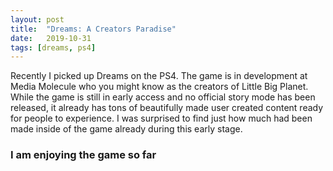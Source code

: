 ```yaml
---
layout: post
title:  "Dreams: A Creators Paradise"
date:   2019-10-31
tags: [dreams, ps4]
---
```

Recently I picked up Dreams on the PS4. The game is in development at Media Molecule who you might know as the creators of Little Big Planet. While the game is still in early access and no official story mode has been released, it already has tons of beautifully made user created content ready for people to experience. I was surprised to find just how much had been made inside of the game already during this early stage.

<h3> I am enjoying the game so far </h3>
